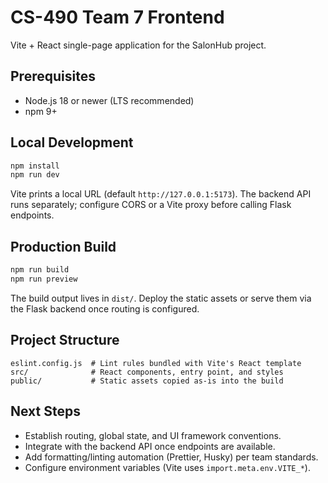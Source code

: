 # CS-490 Team 7 Frontend

Vite + React single-page application for the SalonHub project.

## Prerequisites
- Node.js 18 or newer (LTS recommended)
- npm 9+

## Local Development
```bash
npm install
npm run dev
```
Vite prints a local URL (default `http://127.0.0.1:5173`). The backend API runs separately; configure CORS or a Vite proxy before calling Flask endpoints.

## Production Build
```bash
npm run build
npm run preview
```
The build output lives in `dist/`. Deploy the static assets or serve them via the Flask backend once routing is configured.

## Project Structure
```
eslint.config.js  # Lint rules bundled with Vite's React template
src/              # React components, entry point, and styles
public/           # Static assets copied as-is into the build
```

## Next Steps
- Establish routing, global state, and UI framework conventions.
- Integrate with the backend API once endpoints are available.
- Add formatting/linting automation (Prettier, Husky) per team standards.
- Configure environment variables (Vite uses `import.meta.env.VITE_*`).
